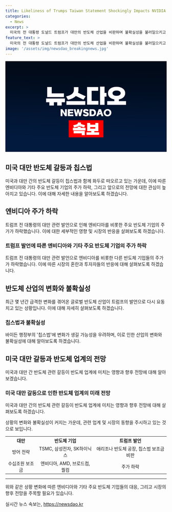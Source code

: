 ```yaml
---
title: Likeliness of Trumps Taiwan Statement Shockingly Impacts NVIDIA AMD Stocks
categories:
  - News
excerpt: >
  미국의 전 대통령 도널드 트럼프가 대만의 반도체 산업을 비판하며 불확실성을 불러일으키고 있다. 지난 17일 상장된 엔비디아와 다른 반도체 기업들의 주가가 하락하며, 트럼프의 발언이 대만과 관련된 반도체 산업 전반에 영향을 미치고 있다. 트럼프의 발언은 대만과의 관계를 재조정할 가능성을 제기하고 있으며, 이로 인해 대만 증시와 세계 반도체 시장 전반에서 불안감이 퍼지고 있는 상황이다. 이에 더해 미국의 새로운 칩스법으로 대규모 보조금을 받는 반도체 기업들에 대한 불확실성도 증대되고 있다. 현재 대만 뿐 아니라 한국의 반도체 기업들에도 불확실성이 커지고 있으며, 향후 어떤 방향으로 발전할지 관심이 집중되고 있다.
feature_text: >
  미국의 전 대통령 도널드 트럼프가 대만의 반도체 산업을 비판하며 불확실성을 불러일으키고 있다. 지난 17일 상장된 엔비디아와 다른 반도체 기업들의 주가가 하락하며, 트럼프의 발언이 대만과 관련된 반도체 산업 전반에 영향을 미치고 있다. 트럼프의 발언은 대만과의 관계를 재조정할 가능성을 제기하고 있으며, 이로 인해 대만 증시와 세계 반도체 시장 전반에서 불안감이 퍼지고 있는 상황이다. 이에 더해 미국의 새로운 칩스법으로 대규모 보조금을 받는 반도체 기업들에 대한 불확실성도 증대되고 있다. 현재 대만 뿐 아니라 한국의 반도체 기업들에도 불확실성이 커지고 있으며, 향후 어떤 방향으로 발전할지 관심이 집중되고 있다.
image: '/assets/img/newsdao_breakingnews.jpg'
---
```


<p><img src="/assets/img/newsdao_breakingnews.jpg" alt="pcversion 속보" /></p>

<h2>미국 대만 반도체 갈등과 칩스법</h2>

<p data-ke-size="size16">미국과 대만 간의 반도체 갈등이 칩스법과 함께 화두로 떠오르고 있는 가운데, 이에 따른 엔비디아와 기타 주요 반도체 기업의 주가 하락, 그리고 앞으로의 전망에 대한 관심이 높아지고 있습니다. 이에 대해 자세한 내용을 알아보도록 하겠습니다.</p>

<h2>엔비디아 주가 하락</h2>

<p data-ke-size="size16">트럼프 전 대통령의 대만 관련 발언으로 인해 엔비디아를 비롯한 주요 반도체 기업의 주가가 하락했습니다. 이에 대한 세부적인 영향 및 시장의 반응을 살펴보도록 하겠습니다.</p>

<h3>트럼프 발언에 따른 엔비디아와 기타 주요 반도체 기업의 주가 하락</h3>

<p data-ke-size="size16">트럼프 전 대통령의 대만 관련 발언으로 엔비디아를 비롯한 다른 반도체 기업들의 주가가 하락했습니다. 이에 따른 시장의 혼란과 투자자들의 반응에 대해 살펴보도록 하겠습니다.</p>

<h2>반도체 산업의 변화와 불확실성</h2>

<p data-ke-size="size16">최근 몇 년간 급격한 변화를 겪어온 글로벌 반도체 산업이 트럼프의 발언으로 다시 요동치고 있는 상황입니다. 이에 대해 자세히 살펴보도록 하겠습니다.</p>

<h3>칩스법과 불확실성</h3>

<p data-ke-size="size16">바이든 행정부의 '칩스법'에 변화가 생길 가능성을 우려하며, 이로 인한 산업의 변화와 불확실성에 대해 알아보도록 하겠습니다.</p>

<h2>미국 대만 갈등과 반도체 업계의 전망</h2>

<p data-ke-size="size16">미국과 대만 간 반도체 관련 갈등이 반도체 업계에 미치는 영향과 향후 전망에 대해 알아보겠습니다.</p>

<h3>미국 대만 갈등으로 인한 반도체 업계의 미래 전망</h3>

<p data-ke-size="size16">미국과 대만 간의 반도체 관련 갈등이 반도체 업계에 미치는 영향과 향후 전망에 대해 살펴보도록 하겠습니다.</p>

<p data-ke-size="size16">상황의 변화와 불확실성이 커지는 가운데, 관련 업계 및 시장의 동향을 주시하고 있는 것으로 보입니다.</p>

<table>
    <tbody>
        <tr>
            <td style="text-align: center; height: 17px;"><b>대만</b></td>
            <td style="text-align: center; height: 17px;"><b>반도체 기업</b></td>
            <td style="text-align: center; height: 17px;"><b>트럼프 발언</b></td>
        </tr>
        <tr>
            <td style="text-align: center;">방어 전략</td>
            <td style="text-align: center;">TSMC, 삼성전자, SK하이닉스</td>
            <td style="text-align: center;">애리조나 반도체 공장, 칩스법 보조금 비판</td>
        </tr>
        <tr>
            <td style="text-align: center;">수십조원 보조금</td>
            <td style="text-align: center;">엔비디아, AMD, 브로드컴, 퀄컴</td>
            <td style="text-align: center;">주가 하락</td>
        </tr>
    </tbody>
</table>

<hr>

<p data-ke-size="size16">위와 같은 상황 변화에 따른 엔비디아와 기타 주요 반도체 기업들의 대응, 그리고 시장의 향후 전망을 주목할 필요가 있습니다.</p>
실시간 뉴스 속보는, <a href="https://newsdao.kr" rel="dofollow">https://newsdao.kr</a>


